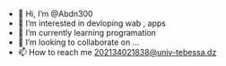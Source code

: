 - 👋 Hi, I’m @Abdn300
- 👀 I’m interested in devloping wab , apps
- 🌱 I’m currently learning programation
- 💞️ I’m looking to collaborate on ...
- 📫 How to reach me 202134021838@univ-tebessa.dz

<!---
Abdn300/Abdn300 is a ✨ special ✨ repository because its `README.md` (this file) appears on your GitHub profile.
You can click the Preview link to take a look at your changes.
--->
